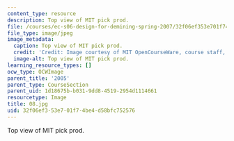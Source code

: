 ```yaml
---
content_type: resource
description: Top view of MIT pick prod.
file: /courses/ec-s06-design-for-demining-spring-2007/32f06ef353e701f74be4d58bfc752576_08.jpg
file_type: image/jpeg
image_metadata:
  caption: Top view of MIT pick prod.
  credit: 'Credit: Image courtesy of MIT OpenCourseWare, course staff, and students.'
  image-alt: Top view of MIT pick prod.
learning_resource_types: []
ocw_type: OCWImage
parent_title: '2005'
parent_type: CourseSection
parent_uid: 1d18675b-b031-9dd8-4519-2954d1114661
resourcetype: Image
title: 08.jpg
uid: 32f06ef3-53e7-01f7-4be4-d58bfc752576
---
```

Top view of MIT pick prod.

